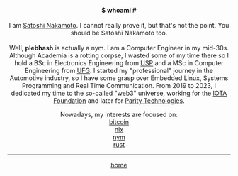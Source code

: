 <center>

  <b> $ whoami # </b>
  <br><br>
  I am <a href="http://bitcoin.org/bitcoin.pdf" target="_blank">Satoshi Nakamoto</a>. I cannot really prove it, but that's not the point. You should be Satoshi Nakamoto too.
  <br><br>
  Well, <b>plebhash</b> is actually a nym. I am a Computer Engineer in my mid-30s. Although Academia is a rotting corpse, I wasted some of my time there so I hold a BSc in Electronics Engineering from <a href="https://www5.usp.br" target="_blank">USP</a> and a MSc in Computer Engineering from <a href="https://ufg.br" target="_blank">UFG</a>. I started my "professional" journey in the Automotive industry, so I have some grasp over Embedded Linux, Systems Programming and Real Time Communication. From 2019 to 2023, I dedicated my time to the so-called "web3" universe, working for the <a href="https://iota.org" target="_blank">IOTA Foundation</a> and later for <a href="https://parity.io" target="_blank">Parity Technologies</a>.

  Nowadays, my interests are focused on: <br>
  <a href="http://bitcoin.org" target="_blank">bitcoin</a><br>
  <a href="https://nixos.org" target="_blank">nix</a><br>
  <a href="https://nymtech.net" target="_blank">nym</a><br>
  <a href="https://rust-lang.org" target="_blank">rust</a><br>

  <hr>

  <a href="../index.html">home</a>

</center>
